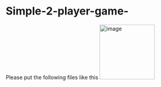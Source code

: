 # Simple-2-player-game-

Please put the following files like this <img width="145" alt="image" src="https://user-images.githubusercontent.com/71726905/152651947-c09b0611-a335-4503-99d0-c7b0cc761f71.png">
